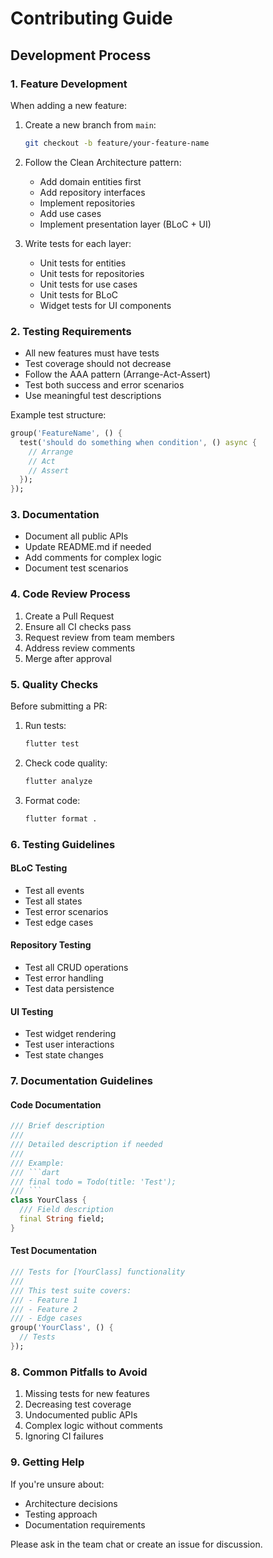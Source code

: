 # Contributing Guide

## Development Process

### 1. Feature Development

When adding a new feature:

1. Create a new branch from `main`:
   ```bash
   git checkout -b feature/your-feature-name
   ```

2. Follow the Clean Architecture pattern:
   - Add domain entities first
   - Add repository interfaces
   - Implement repositories
   - Add use cases
   - Implement presentation layer (BLoC + UI)

3. Write tests for each layer:
   - Unit tests for entities
   - Unit tests for repositories
   - Unit tests for use cases
   - Unit tests for BLoC
   - Widget tests for UI components

### 2. Testing Requirements

- All new features must have tests
- Test coverage should not decrease
- Follow the AAA pattern (Arrange-Act-Assert)
- Test both success and error scenarios
- Use meaningful test descriptions

Example test structure:
```dart
group('FeatureName', () {
  test('should do something when condition', () async {
    // Arrange
    // Act
    // Assert
  });
});
```

### 3. Documentation

- Document all public APIs
- Update README.md if needed
- Add comments for complex logic
- Document test scenarios

### 4. Code Review Process

1. Create a Pull Request
2. Ensure all CI checks pass
3. Request review from team members
4. Address review comments
5. Merge after approval

### 5. Quality Checks

Before submitting a PR:

1. Run tests:
   ```bash
   flutter test
   ```

2. Check code quality:
   ```bash
   flutter analyze
   ```

3. Format code:
   ```bash
   flutter format .
   ```

### 6. Testing Guidelines

#### BLoC Testing
- Test all events
- Test all states
- Test error scenarios
- Test edge cases

#### Repository Testing
- Test all CRUD operations
- Test error handling
- Test data persistence

#### UI Testing
- Test widget rendering
- Test user interactions
- Test state changes

### 7. Documentation Guidelines

#### Code Documentation
```dart
/// Brief description
/// 
/// Detailed description if needed
/// 
/// Example:
/// ```dart
/// final todo = Todo(title: 'Test');
/// ```
class YourClass {
  /// Field description
  final String field;
}
```

#### Test Documentation
```dart
/// Tests for [YourClass] functionality
/// 
/// This test suite covers:
/// - Feature 1
/// - Feature 2
/// - Edge cases
group('YourClass', () {
  // Tests
});
```

### 8. Common Pitfalls to Avoid

1. Missing tests for new features
2. Decreasing test coverage
3. Undocumented public APIs
4. Complex logic without comments
5. Ignoring CI failures

### 9. Getting Help

If you're unsure about:
- Architecture decisions
- Testing approach
- Documentation requirements

Please ask in the team chat or create an issue for discussion. 